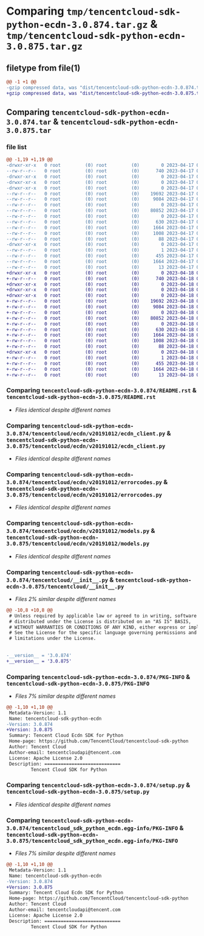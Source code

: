 # Comparing `tmp/tencentcloud-sdk-python-ecdn-3.0.874.tar.gz` & `tmp/tencentcloud-sdk-python-ecdn-3.0.875.tar.gz`

## filetype from file(1)

```diff
@@ -1 +1 @@
-gzip compressed data, was "dist/tencentcloud-sdk-python-ecdn-3.0.874.tar", last modified: Mon Apr 17 00:29:04 2023, max compression
+gzip compressed data, was "dist/tencentcloud-sdk-python-ecdn-3.0.875.tar", last modified: Tue Apr 18 00:37:39 2023, max compression
```

## Comparing `tencentcloud-sdk-python-ecdn-3.0.874.tar` & `tencentcloud-sdk-python-ecdn-3.0.875.tar`

### file list

```diff
@@ -1,19 +1,19 @@
-drwxr-xr-x   0 root         (0) root         (0)        0 2023-04-17 00:29:04.000000 tencentcloud-sdk-python-ecdn-3.0.874/
--rw-r--r--   0 root         (0) root         (0)      740 2023-04-17 00:29:04.000000 tencentcloud-sdk-python-ecdn-3.0.874/README.rst
-drwxr-xr-x   0 root         (0) root         (0)        0 2023-04-17 00:29:04.000000 tencentcloud-sdk-python-ecdn-3.0.874/tencentcloud/
-drwxr-xr-x   0 root         (0) root         (0)        0 2023-04-17 00:29:04.000000 tencentcloud-sdk-python-ecdn-3.0.874/tencentcloud/ecdn/
-drwxr-xr-x   0 root         (0) root         (0)        0 2023-04-17 00:29:04.000000 tencentcloud-sdk-python-ecdn-3.0.874/tencentcloud/ecdn/v20191012/
--rw-r--r--   0 root         (0) root         (0)    19692 2023-04-17 00:29:04.000000 tencentcloud-sdk-python-ecdn-3.0.874/tencentcloud/ecdn/v20191012/ecdn_client.py
--rw-r--r--   0 root         (0) root         (0)     9084 2023-04-17 00:29:04.000000 tencentcloud-sdk-python-ecdn-3.0.874/tencentcloud/ecdn/v20191012/errorcodes.py
--rw-r--r--   0 root         (0) root         (0)        0 2023-04-17 00:29:04.000000 tencentcloud-sdk-python-ecdn-3.0.874/tencentcloud/ecdn/v20191012/__init__.py
--rw-r--r--   0 root         (0) root         (0)    80852 2023-04-17 00:29:04.000000 tencentcloud-sdk-python-ecdn-3.0.874/tencentcloud/ecdn/v20191012/models.py
--rw-r--r--   0 root         (0) root         (0)        0 2023-04-17 00:29:04.000000 tencentcloud-sdk-python-ecdn-3.0.874/tencentcloud/ecdn/__init__.py
--rw-r--r--   0 root         (0) root         (0)      630 2023-04-17 00:29:04.000000 tencentcloud-sdk-python-ecdn-3.0.874/tencentcloud/__init__.py
--rw-r--r--   0 root         (0) root         (0)     1664 2023-04-17 00:29:04.000000 tencentcloud-sdk-python-ecdn-3.0.874/PKG-INFO
--rw-r--r--   0 root         (0) root         (0)     1008 2023-04-17 00:29:04.000000 tencentcloud-sdk-python-ecdn-3.0.874/setup.py
--rw-r--r--   0 root         (0) root         (0)       88 2023-04-17 00:29:04.000000 tencentcloud-sdk-python-ecdn-3.0.874/setup.cfg
-drwxr-xr-x   0 root         (0) root         (0)        0 2023-04-17 00:29:04.000000 tencentcloud-sdk-python-ecdn-3.0.874/tencentcloud_sdk_python_ecdn.egg-info/
--rw-r--r--   0 root         (0) root         (0)        1 2023-04-17 00:29:04.000000 tencentcloud-sdk-python-ecdn-3.0.874/tencentcloud_sdk_python_ecdn.egg-info/dependency_links.txt
--rw-r--r--   0 root         (0) root         (0)      455 2023-04-17 00:29:04.000000 tencentcloud-sdk-python-ecdn-3.0.874/tencentcloud_sdk_python_ecdn.egg-info/SOURCES.txt
--rw-r--r--   0 root         (0) root         (0)     1664 2023-04-17 00:29:04.000000 tencentcloud-sdk-python-ecdn-3.0.874/tencentcloud_sdk_python_ecdn.egg-info/PKG-INFO
--rw-r--r--   0 root         (0) root         (0)       13 2023-04-17 00:29:04.000000 tencentcloud-sdk-python-ecdn-3.0.874/tencentcloud_sdk_python_ecdn.egg-info/top_level.txt
+drwxr-xr-x   0 root         (0) root         (0)        0 2023-04-18 00:37:39.000000 tencentcloud-sdk-python-ecdn-3.0.875/
+-rw-r--r--   0 root         (0) root         (0)      740 2023-04-18 00:37:39.000000 tencentcloud-sdk-python-ecdn-3.0.875/README.rst
+drwxr-xr-x   0 root         (0) root         (0)        0 2023-04-18 00:37:39.000000 tencentcloud-sdk-python-ecdn-3.0.875/tencentcloud/
+drwxr-xr-x   0 root         (0) root         (0)        0 2023-04-18 00:37:39.000000 tencentcloud-sdk-python-ecdn-3.0.875/tencentcloud/ecdn/
+drwxr-xr-x   0 root         (0) root         (0)        0 2023-04-18 00:37:39.000000 tencentcloud-sdk-python-ecdn-3.0.875/tencentcloud/ecdn/v20191012/
+-rw-r--r--   0 root         (0) root         (0)    19692 2023-04-18 00:37:39.000000 tencentcloud-sdk-python-ecdn-3.0.875/tencentcloud/ecdn/v20191012/ecdn_client.py
+-rw-r--r--   0 root         (0) root         (0)     9084 2023-04-18 00:37:39.000000 tencentcloud-sdk-python-ecdn-3.0.875/tencentcloud/ecdn/v20191012/errorcodes.py
+-rw-r--r--   0 root         (0) root         (0)        0 2023-04-18 00:37:39.000000 tencentcloud-sdk-python-ecdn-3.0.875/tencentcloud/ecdn/v20191012/__init__.py
+-rw-r--r--   0 root         (0) root         (0)    80852 2023-04-18 00:37:39.000000 tencentcloud-sdk-python-ecdn-3.0.875/tencentcloud/ecdn/v20191012/models.py
+-rw-r--r--   0 root         (0) root         (0)        0 2023-04-18 00:37:39.000000 tencentcloud-sdk-python-ecdn-3.0.875/tencentcloud/ecdn/__init__.py
+-rw-r--r--   0 root         (0) root         (0)      630 2023-04-18 00:37:39.000000 tencentcloud-sdk-python-ecdn-3.0.875/tencentcloud/__init__.py
+-rw-r--r--   0 root         (0) root         (0)     1664 2023-04-18 00:37:39.000000 tencentcloud-sdk-python-ecdn-3.0.875/PKG-INFO
+-rw-r--r--   0 root         (0) root         (0)     1008 2023-04-18 00:37:39.000000 tencentcloud-sdk-python-ecdn-3.0.875/setup.py
+-rw-r--r--   0 root         (0) root         (0)       88 2023-04-18 00:37:39.000000 tencentcloud-sdk-python-ecdn-3.0.875/setup.cfg
+drwxr-xr-x   0 root         (0) root         (0)        0 2023-04-18 00:37:39.000000 tencentcloud-sdk-python-ecdn-3.0.875/tencentcloud_sdk_python_ecdn.egg-info/
+-rw-r--r--   0 root         (0) root         (0)        1 2023-04-18 00:37:39.000000 tencentcloud-sdk-python-ecdn-3.0.875/tencentcloud_sdk_python_ecdn.egg-info/dependency_links.txt
+-rw-r--r--   0 root         (0) root         (0)      455 2023-04-18 00:37:39.000000 tencentcloud-sdk-python-ecdn-3.0.875/tencentcloud_sdk_python_ecdn.egg-info/SOURCES.txt
+-rw-r--r--   0 root         (0) root         (0)     1664 2023-04-18 00:37:39.000000 tencentcloud-sdk-python-ecdn-3.0.875/tencentcloud_sdk_python_ecdn.egg-info/PKG-INFO
+-rw-r--r--   0 root         (0) root         (0)       13 2023-04-18 00:37:39.000000 tencentcloud-sdk-python-ecdn-3.0.875/tencentcloud_sdk_python_ecdn.egg-info/top_level.txt
```

### Comparing `tencentcloud-sdk-python-ecdn-3.0.874/README.rst` & `tencentcloud-sdk-python-ecdn-3.0.875/README.rst`

 * *Files identical despite different names*

### Comparing `tencentcloud-sdk-python-ecdn-3.0.874/tencentcloud/ecdn/v20191012/ecdn_client.py` & `tencentcloud-sdk-python-ecdn-3.0.875/tencentcloud/ecdn/v20191012/ecdn_client.py`

 * *Files identical despite different names*

### Comparing `tencentcloud-sdk-python-ecdn-3.0.874/tencentcloud/ecdn/v20191012/errorcodes.py` & `tencentcloud-sdk-python-ecdn-3.0.875/tencentcloud/ecdn/v20191012/errorcodes.py`

 * *Files identical despite different names*

### Comparing `tencentcloud-sdk-python-ecdn-3.0.874/tencentcloud/ecdn/v20191012/models.py` & `tencentcloud-sdk-python-ecdn-3.0.875/tencentcloud/ecdn/v20191012/models.py`

 * *Files identical despite different names*

### Comparing `tencentcloud-sdk-python-ecdn-3.0.874/tencentcloud/__init__.py` & `tencentcloud-sdk-python-ecdn-3.0.875/tencentcloud/__init__.py`

 * *Files 2% similar despite different names*

```diff
@@ -10,8 +10,8 @@
 # Unless required by applicable law or agreed to in writing, software
 # distributed under the License is distributed on an "AS IS" BASIS,
 # WITHOUT WARRANTIES OR CONDITIONS OF ANY KIND, either express or implied.
 # See the License for the specific language governing permissions and
 # limitations under the License.
 
 
-__version__ = '3.0.874'
+__version__ = '3.0.875'
```

### Comparing `tencentcloud-sdk-python-ecdn-3.0.874/PKG-INFO` & `tencentcloud-sdk-python-ecdn-3.0.875/PKG-INFO`

 * *Files 7% similar despite different names*

```diff
@@ -1,10 +1,10 @@
 Metadata-Version: 1.1
 Name: tencentcloud-sdk-python-ecdn
-Version: 3.0.874
+Version: 3.0.875
 Summary: Tencent Cloud Ecdn SDK for Python
 Home-page: https://github.com/TencentCloud/tencentcloud-sdk-python
 Author: Tencent Cloud
 Author-email: tencentcloudapi@tencent.com
 License: Apache License 2.0
 Description: ============================
         Tencent Cloud SDK for Python
```

### Comparing `tencentcloud-sdk-python-ecdn-3.0.874/setup.py` & `tencentcloud-sdk-python-ecdn-3.0.875/setup.py`

 * *Files identical despite different names*

### Comparing `tencentcloud-sdk-python-ecdn-3.0.874/tencentcloud_sdk_python_ecdn.egg-info/PKG-INFO` & `tencentcloud-sdk-python-ecdn-3.0.875/tencentcloud_sdk_python_ecdn.egg-info/PKG-INFO`

 * *Files 7% similar despite different names*

```diff
@@ -1,10 +1,10 @@
 Metadata-Version: 1.1
 Name: tencentcloud-sdk-python-ecdn
-Version: 3.0.874
+Version: 3.0.875
 Summary: Tencent Cloud Ecdn SDK for Python
 Home-page: https://github.com/TencentCloud/tencentcloud-sdk-python
 Author: Tencent Cloud
 Author-email: tencentcloudapi@tencent.com
 License: Apache License 2.0
 Description: ============================
         Tencent Cloud SDK for Python
```

